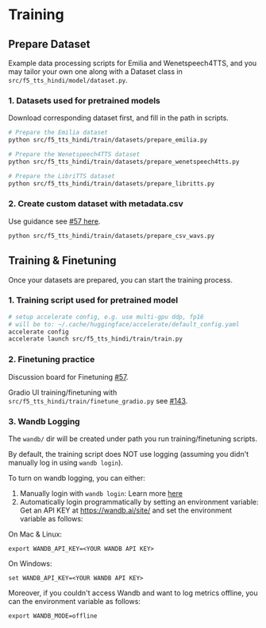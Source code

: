 # Training

## Prepare Dataset

Example data processing scripts for Emilia and Wenetspeech4TTS, and you may tailor your own one along with a Dataset class in `src/f5_tts_hindi/model/dataset.py`.

### 1. Datasets used for pretrained models
Download corresponding dataset first, and fill in the path in scripts.

```bash
# Prepare the Emilia dataset
python src/f5_tts_hindi/train/datasets/prepare_emilia.py

# Prepare the Wenetspeech4TTS dataset
python src/f5_tts_hindi/train/datasets/prepare_wenetspeech4tts.py

# Prepare the LibriTTS dataset
python src/f5_tts_hindi/train/datasets/prepare_libritts.py
```

### 2. Create custom dataset with metadata.csv
Use guidance see [#57 here](https://github.com/SWivid/F5-TTS/discussions/57#discussioncomment-10959029).

```bash
python src/f5_tts_hindi/train/datasets/prepare_csv_wavs.py
```

## Training & Finetuning

Once your datasets are prepared, you can start the training process.

### 1. Training script used for pretrained model

```bash
# setup accelerate config, e.g. use multi-gpu ddp, fp16
# will be to: ~/.cache/huggingface/accelerate/default_config.yaml     
accelerate config
accelerate launch src/f5_tts_hindi/train/train.py
```

### 2. Finetuning practice
Discussion board for Finetuning [#57](https://github.com/SWivid/F5-TTS/discussions/57).

Gradio UI training/finetuning with `src/f5_tts_hindi/train/finetune_gradio.py` see [#143](https://github.com/SWivid/F5-TTS/discussions/143).

### 3. Wandb Logging

The `wandb/` dir will be created under path you run training/finetuning scripts.

By default, the training script does NOT use logging (assuming you didn't manually log in using `wandb login`).

To turn on wandb logging, you can either:

1. Manually login with `wandb login`: Learn more [here](https://docs.wandb.ai/ref/cli/wandb-login)
2. Automatically login programmatically by setting an environment variable: Get an API KEY at https://wandb.ai/site/ and set the environment variable as follows:

On Mac & Linux:

```
export WANDB_API_KEY=<YOUR WANDB API KEY>
```

On Windows:

```
set WANDB_API_KEY=<YOUR WANDB API KEY>
```
Moreover, if you couldn't access Wandb and want to log metrics offline, you can the environment variable as follows:

```
export WANDB_MODE=offline
```
